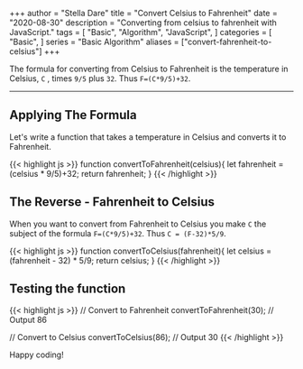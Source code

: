 +++
author = "Stella Dare"
title = "Convert Celsius to Fahrenheit"
date = "2020-08-30"
description = "Converting from celsius to fahrenheit with JavaScript."
tags = [
    "Basic",
    "Algorithm",
    "JavaScript",
]
categories = [
    "Basic",
]
series = "Basic Algorithm"
aliases = ["convert-fahrenheit-to-celsius"]
+++

The formula for converting from Celsius to Fahrenheit is the temperature in Celsius, `C` , times `9/5` plus `32`. Thus `F=(C*9/5)+32`.
<!--more-->

---
## Applying The Formula
Let's write a function that takes a temperature in Celsius and converts it to Fahrenheit.

{{< highlight js >}}
function convertToFahrenheit(celsius){
    let fahrenheit = (celsius * 9/5)+32;
    return fahrenheit;
}
{{< /highlight >}}

## The Reverse - Fahrenheit to Celsius
When you want to convert from Fahrenheit to Celsius you make `C` the subject of the formula `F=(C*9/5)+32`.
Thus `C = (F-32)*5/9`.

{{< highlight js >}}
function convertToCelsius(fahrenheit){
    let celsius = (fahrenheit - 32) * 5/9;
    return celsius;
}
{{< /highlight >}}

## Testing the function
{{< highlight js >}}
// Convert to Fahrenheit
convertToFahrenheit(30);
// Output
86

// Convert to Celsius
convertToCelsius(86);
// Output
30
{{< /highlight >}}

Happy coding!
